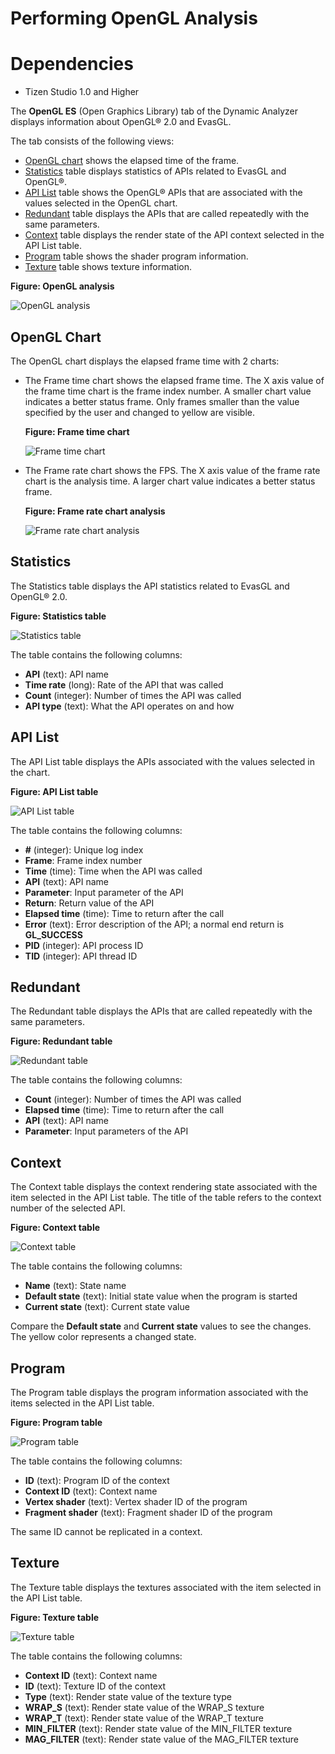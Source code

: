 # Performing OpenGL Analysis

# Dependencies

- Tizen Studio 1.0 and Higher

The **OpenGL ES** (Open Graphics Library) tab of the Dynamic Analyzer displays information about OpenGL® 2.0 and EvasGL.

The tab consists of the following views:

- [OpenGL chart](#chart) shows the elapsed time of the frame.
- [Statistics](#statistics) table displays statistics of APIs related to EvasGL and OpenGL®.
- [API List](#api_list) table shows the OpenGL® APIs that are associated with the values selected in the OpenGL chart.
- [Redundant](#redundant) table displays the APIs that are called repeatedly with the same parameters.
- [Context](#context) table displays the render state of the API context selected in the API List table.
- [Program](#program) table shows the shader program information.
- [Texture](#texture) table shows texture information.

**Figure: OpenGL analysis**

![OpenGL analysis](./media/da_opengl_analysis.png)

## OpenGL Chart

The OpenGL chart displays the elapsed frame time with 2 charts:

- The Frame time chart shows the elapsed frame time. The X axis value of the frame time chart is the frame index number. A smaller chart value indicates a better status frame. Only frames smaller than the value specified by the user and changed to yellow are visible.

  **Figure: Frame time chart**

  ![Frame time chart](./media/da_opengl_frame.png)

- The Frame rate chart shows the FPS. The X axis value of the frame rate chart is the analysis time. A larger chart value indicates a better status frame.

  **Figure: Frame rate chart analysis**

  ![Frame rate chart analysis](./media/da_opengl_frame_analysis.png)

## Statistics

The Statistics table displays the API statistics related to EvasGL and OpenGL® 2.0.

**Figure: Statistics table**

![Statistics table](./media/da_opengl_statistics.png)

The table contains the following columns:

- **API** (text): API name
- **Time rate** (long): Rate of the API that was called
- **Count** (integer): Number of times the API was called
- **API type** (text): What the API operates on and how

## API List

The API List table displays the APIs associated with the values selected in the chart.

**Figure: API List table**

![API List table](./media/da_opengl_apilist.png)

The table contains the following columns:

- **#** (integer): Unique log index
- **Frame**: Frame index number
- **Time** (time): Time when the API was called
- **API** (text): API name
- **Parameter**: Input parameter of the API
- **Return**: Return value of the API
- **Elapsed time** (time): Time to return after the call
- **Error** (text): Error description of the API; a normal end return is **GL_SUCCESS**
- **PID** (integer): API process ID
- **TID** (integer): API thread ID

## Redundant

The Redundant table displays the APIs that are called repeatedly with the same parameters.

**Figure: Redundant table**

![Redundant table](./media/da_opengl_redundant.png)

The table contains the following columns:

- **Count** (integer): Number of times the API was called
- **Elapsed time** (time): Time to return after the call
- **API** (text): API name
- **Parameter**: Input parameters of the API

## Context

The Context table displays the context rendering state associated with the item selected in the API List table. The title of the table refers to the context number of the selected API.

**Figure: Context table**

![Context table](./media/da_opengl_context.png)

The table contains the following columns:

- **Name** (text): State name
- **Default state** (text): Initial state value when the program is started
- **Current state** (text): Current state value

Compare the **Default state** and **Current state** values to see the changes. The yellow color represents a changed state.

## Program

The Program table displays the program information associated with the items selected in the API List table.

**Figure: Program table**

![Program table](./media/da_opengl_program.png)

The table contains the following columns:

- **ID** (text): Program ID of the context
- **Context ID** (text): Context name
- **Vertex shader** (text): Vertex shader ID of the program
- **Fragment shader** (text): Fragment shader ID of the program

The same ID cannot be replicated in a context.

## Texture

The Texture table displays the textures associated with the item selected in the API List table.

**Figure: Texture table**

![Texture table](./media/da_opengl_texture.png)

The table contains the following columns:

- **Context ID** (text): Context name
- **ID** (text): Texture ID of the context
- **Type** (text): Render state value of the texture type
- **WRAP_S** (text): Render state value of the WRAP_S texture
- **WRAP_T** (text): Render state value of the WRAP_T texture
- **MIN_FILTER** (text): Render state value of the MIN_FILTER texture
- **MAG_FILTER** (text): Render state value of the MAG_FILTER texture